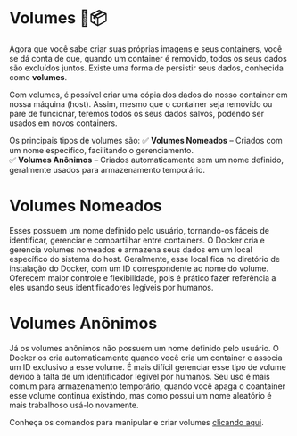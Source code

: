 # Volumes 💾📦

Agora que você sabe criar suas próprias imagens e seus containers, você se dá conta de que, quando um container é removido, todos os seus dados são excluídos juntos. Existe uma forma de persistir seus dados, conhecida como **volumes**.

Com volumes, é possível criar uma cópia dos dados do nosso container em nossa máquina (host). Assim, mesmo que o container seja removido ou pare de funcionar, teremos todos os seus dados salvos, podendo ser usados em novos containers.

Os principais tipos de volumes são:
✅ **Volumes Nomeados** – Criados com um nome específico, facilitando o gerenciamento.  
✅ **Volumes Anônimos** – Criados automaticamente sem um nome definido, geralmente usados para armazenamento temporário.

# Volumes Nomeados  
Esses possuem um nome definido pelo usuário, tornando-os fáceis de identificar, gerenciar e compartilhar entre containers. O Docker cria e gerencia volumes nomeados e armazena seus dados em um local específico do sistema do host. Geralmente, esse local fica no diretório de instalação do Docker, com um ID correspondente ao nome do volume. Oferecem maior controle e flexibilidade, pois é prático fazer referência a eles usando seus identificadores legíveis por humanos.

# Volumes Anônimos  
Já os volumes anônimos não possuem um nome definido pelo usuário. O Docker os cria automaticamente quando você cria um container e associa um ID exclusivo a esse volume. É mais difícil gerenciar esse tipo de volume devido à falta de um identificador legível por humanos. Seu uso é mais comum para armazenamento temporário, quando você apaga o coantainer esse volume continua existindo, mas como possui um nome aleatório é mais trabalhoso usá-lo novamente.

Conheça os comandos para manipular e criar volumes [clicando aqui](./commands.md).